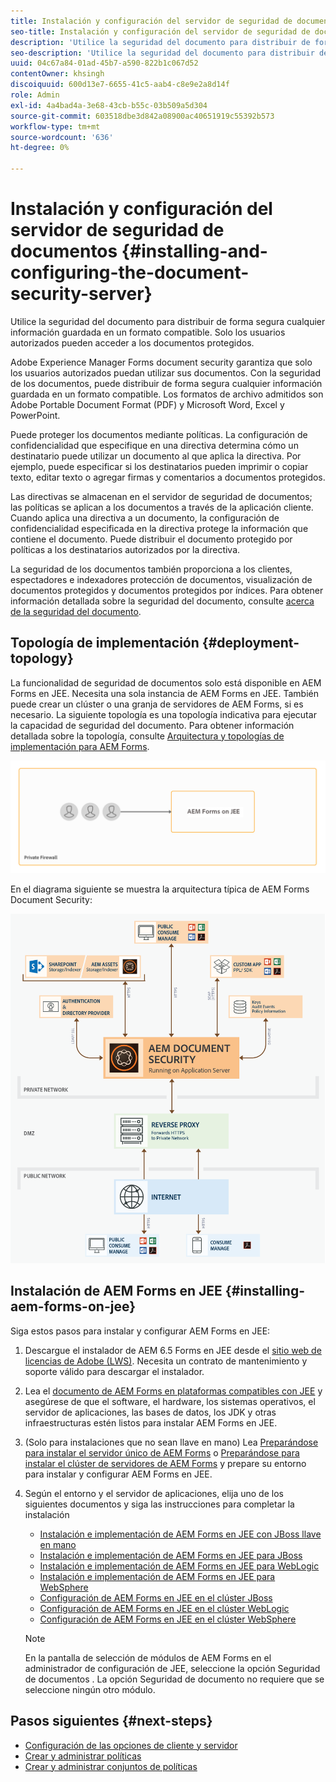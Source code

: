 ```yaml
---
title: Instalación y configuración del servidor de seguridad de documentos
seo-title: Instalación y configuración del servidor de seguridad de documentos
description: 'Utilice la seguridad del documento para distribuir de forma segura cualquier información guardada en un formato compatible. Solo los usuarios autorizados pueden acceder a los documentos protegidos. '
seo-description: 'Utilice la seguridad del documento para distribuir de forma segura cualquier información guardada en un formato compatible. Solo los usuarios autorizados pueden acceder a los documentos protegidos. '
uuid: 04c67a84-01ad-45b7-a590-822b1c067d52
contentOwner: khsingh
discoiquuid: 600d13e7-6655-41c5-aab4-c8e9e2a8d14f
role: Admin
exl-id: 4a4bad4a-3e68-43cb-b55c-03b509a5d304
source-git-commit: 603518dbe3d842a08900ac40651919c55392b573
workflow-type: tm+mt
source-wordcount: '636'
ht-degree: 0%

---
```


# Instalación y configuración del servidor de seguridad de documentos {#installing-and-configuring-the-document-security-server}

Utilice la seguridad del documento para distribuir de forma segura cualquier información guardada en un formato compatible. Solo los usuarios autorizados pueden acceder a los documentos protegidos.

Adobe Experience Manager Forms document security garantiza que solo los usuarios autorizados puedan utilizar sus documentos. Con la seguridad de los documentos, puede distribuir de forma segura cualquier información guardada en un formato compatible. Los formatos de archivo admitidos son Adobe Portable Document Format (PDF) y Microsoft Word, Excel y PowerPoint.

Puede proteger los documentos mediante políticas. La configuración de confidencialidad que especifique en una directiva determina cómo un destinatario puede utilizar un documento al que aplica la directiva. Por ejemplo, puede especificar si los destinatarios pueden imprimir o copiar texto, editar texto o agregar firmas y comentarios a documentos protegidos.

Las directivas se almacenan en el servidor de seguridad de documentos; las políticas se aplican a los documentos a través de la aplicación cliente. Cuando aplica una directiva a un documento, la configuración de confidencialidad especificada en la directiva protege la información que contiene el documento. Puede distribuir el documento protegido por políticas a los destinatarios autorizados por la directiva.

La seguridad de los documentos también proporciona a los clientes, espectadores e indexadores protección de documentos, visualización de documentos protegidos y documentos protegidos por índices. Para obtener información detallada sobre la seguridad del documento, consulte [acerca de la seguridad del documento](/help/forms/using/admin-help/document-security.md).

## Topología de implementación  {#deployment-topology}

La funcionalidad de seguridad de documentos solo está disponible en AEM Forms en JEE. Necesita una sola instancia de AEM Forms en JEE. También puede crear un clúster o una granja de servidores de AEM Forms, si es necesario. La siguiente topología es una topología indicativa para ejecutar la capacidad de seguridad del documento. Para obtener información detallada sobre la topología, consulte [Arquitectura y topologías de implementación para AEM Forms](aem-forms-architecture-deployment.md).

<!--fix above link-->

![](do-not-localize/document-security-server_topology.png)

En el diagrama siguiente se muestra la arquitectura típica de AEM Forms Document Security:

![](do-not-localize/document-security-typical-environment.png)

## Instalación de AEM Forms en JEE {#installing-aem-forms-on-jee}

Siga estos pasos para instalar y configurar AEM Forms en JEE:

1. Descargue el instalador de AEM 6.5 Forms en JEE desde el [sitio web de licencias de Adobe (LWS)](https://licensing.adobe.com/). Necesita un contrato de mantenimiento y soporte válido para descargar el instalador.
1. Lea el [documento de AEM Forms en plataformas compatibles con JEE](/help/forms/using/aem-forms-jee-supported-platforms.md) y asegúrese de que el software, el hardware, los sistemas operativos, el servidor de aplicaciones, las bases de datos, los JDK y otras infraestructuras estén listos para instalar AEM Forms en JEE.
1. (Solo para instalaciones que no sean llave en mano) Lea [Preparándose para instalar el servidor único de AEM Forms](https://www.adobe.com/go/learn_aemforms_prepareInstallsingle_64) o [Preparándose para instalar el clúster de servidores de AEM Forms](https://www.adobe.com/go/learn_aemforms_prepareInstallcluster_64) y prepare su entorno para instalar y configurar AEM Forms en JEE.
1. Según el entorno y el servidor de aplicaciones, elija uno de los siguientes documentos y siga las instrucciones para completar la instalación

   * [Instalación e implementación de AEM Forms en JEE con JBoss llave en mano](https://www.adobe.com/go/learn_aemforms_installTurnkey_64)
   * [Instalación e implementación de AEM Forms en JEE para JBoss](https://www.adobe.com/go/learn_aemforms_installJBoss_64)
   * [Instalación e implementación de AEM Forms en JEE para WebLogic](https://www.adobe.com/go/learn_aemforms_installWebLogic_64)
   * [Instalación e implementación de AEM Forms en JEE para WebSphere](https://www.adobe.com/go/learn_aemforms_installWebSphere_64)
   * [Configuración de AEM Forms en JEE en el clúster JBoss](https://www.adobe.com/go/learn_aemforms_clusterJBoss_64)
   * [Configuración de AEM Forms en JEE en el clúster WebLogic](https://www.adobe.com/go/learn_aemforms_clusterWebLogic_64)
   * [Configuración de AEM Forms en JEE en el clúster WebSphere](https://www.adobe.com/go/learn_aemforms_clusterWebSphere_64)

   >[!NOTE]
   >
   >En la pantalla de selección de módulos de AEM Forms en el administrador de configuración de JEE, seleccione la opción Seguridad de documentos . La opción Seguridad de documento no requiere que se seleccione ningún otro módulo.

## Pasos siguientes {#next-steps}

* [Configuración de las opciones de cliente y servidor](/help/forms/using/admin-help/configuring-client-server-options.md)
* [Crear y administrar políticas](/help/forms/using/admin-help/creating-policies.md)
* [Crear y administrar conjuntos de políticas](/help/forms/using/admin-help/creating-policy-sets.md)
